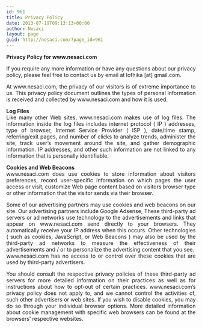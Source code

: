 ```yaml
---
id: 961
title: Privacy Policy
date: 2013-07-19T09:13:13+00:00
author: Nesaci
layout: page
guid: http://nesaci.com/?page_id=961
---
```

<p style="text-align: justify;">
  <strong>Privacy Policy for www.nesaci.com</strong>
</p>

<p style="text-align: justify;">
  If you require any more information or have any questions about our privacy policy, please feel free to contact us by email at lofhika [at] gmail.com.
</p>

<p style="text-align: justify;">
  At www.nesaci.com, the privacy of our visitors is of extreme importance to us. This privacy policy document outlines the types of personal information is received and collected by www.nesaci.com and how it is used.
</p>

<p style="text-align: justify;">
  <strong>Log Files</strong><br /> Like many other Web sites, www.nesaci.com makes use of log files. The information inside the log files includes internet protocol ( IP ) addresses, type of browser, Internet Service Provider ( ISP ), date/time stamp, referring/exit pages, and number of clicks to analyze trends, administer the site, track user’s movement around the site, and gather demographic information. IP addresses, and other such information are not linked to any information that is personally identifiable.
</p>

<p style="text-align: justify;">
  <strong>Cookies and Web Beacons</strong><br /> www.nesaci.com does use cookies to store information about visitors preferences, record user-specific information on which pages the user access or visit, customize Web page content based on visitors browser type or other information that the visitor sends via their browser.
</p>

<p style="text-align: justify;">
  Some of our advertising partners may use cookies and web beacons on our site. Our advertising partners include Google Adsense, These third-party ad servers or ad networks use technology to the advertisements and links that appear on www.nesaci.com send directly to your browsers. They automatically receive your IP address when this occurs. Other technologies ( such as cookies, JavaScript, or Web Beacons ) may also be used by the third-party ad networks to measure the effectiveness of their advertisements and / or to personalize the advertising content that you see.  www.nesaci.com has no access to or control over these cookies that are used by third-party advertisers.
</p>

<p style="text-align: justify;">
  You should consult the respective privacy policies of these third-party ad servers for more detailed information on their practices as well as for instructions about how to opt-out of certain practices. www.nesaci.com’s privacy policy does not apply to, and we cannot control the activities of, such other advertisers or web sites. If you wish to disable cookies, you may do so through your individual browser options. More detailed information about cookie management with specific web browsers can be found at the browsers’ respective websites.
</p>